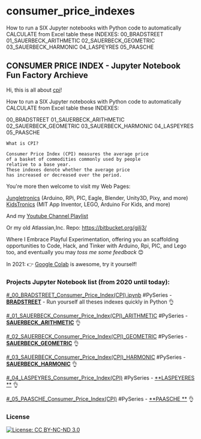 # consumer_price_indexes
How to run a SIX Jupyter notebooks with Python code to automatically CALCULATE from Excel table these INDEXES: 00_BRADSTREET 01_SAUERBECK_ARITHMETIC 02_SAUERBECK_GEOMETRIC 03_SAUERBECK_HARMONIC 04_LASPEYRES 05_PAASCHE

## CONSUMER PRICE INDEX - Jupyter Notebook Fun Factory Archieve

Hi, this is all about [cpi](https://www.wallstreetmojo.com/consumer-price-index/)!

How to run a SIX Jupyter notebooks with Python code to automatically CALCULATE from Excel table these INDEXES: 

00_BRADSTREET 
01_SAUERBECK_ARITHMETIC 
02_SAUERBECK_GEOMETRIC 
03_SAUERBECK_HARMONIC 
04_LASPEYRES 
05_PAASCHE

```
What is CPI?

Consumer Price Index (CPI) measures the average price 
of a basket of commodities commonly used by people 
relative to a base year.
These indexes denote whether the average price 
has increased or decreased over the period.

```

You're more then welcome to visit my Web Pages:

[Jungletronics](https://medium.com/jungletronics) (Arduino, RPi, PIC, Eagle, Blender, Unity3D, Pixy, and more)
[KidsTronics](https://medium.com/kidstronics) (MIT App Inventor, LEGO, Arduino For Kids, and more)

And my [Youtube Channel Playlist](https://www.youtube.com/playlist?list=PLK3PeNcUzb8TwZuXZJgREj5nDbQxRLW_a)

Or my old Atlassian,Inc. Repo: https://bitbucket.org/gilj3/

Where I Embrace Playful Experimentation, offering you an scaffolding opportunities to Code, Hack,
and Tinker with Arduino, Rpi, PIC, and Lego too, and eventually you may _toss me some feedback_ :blush:

In 2021: :point_right: [Google Colab](https://colab.research.google.com/) is awesome, try it yourself! 

### Projects Jupyter Notebook list (from 2020 until today):

[#_00_BRADSTREET_Consumer_Price_Index(CPI).ipynb](/_00_BRADSTREET_Consumer_Price_Index(CPI).ipynb) #PySeries - [**BRADSTREET**]() - Run yourself all theses indexes quickly in Python 👌

[#_01_SAUERBECK_Consumer_Price_Index(CPI)_ARITHMETIC](/_01_SAUERBECK_Consumer_Price_Index(CPI)_ARITHMETIC.ipynb) #PySeries - [**SAUERBECK_ARITHMETIC**]()  👌

[#_02_SAUERBECK_Consumer_Price_Index(CPI)_GEOMETRIC](/_02_SAUERBECK_Consumer_Price_Index(CPI)_GEOMETRIC.ipynb) #PySeries - [**SAUERBECK_GEOMETRIC**]()   👌

[#_03_SAUERBECK_Consumer_Price_Index(CPI)_HARMONIC](/_03_SAUERBECK_Consumer_Price_Index(CPI)_HARMONIC.ipynb) #PySeries - [**SAUERBECK_HARMONIC**]()   👌

[#_04_LASPEYRES_Consumer_Price_Index(CPI)](/_04_LASPEYRES_Consumer_Price_Index(CPI).ipynb) #PySeries - [**LASPEYERES **]()   👌

[#_05_PAASCHE_Consumer_Price_Index(CPI)](/_05_PAASCHE_Consumer_Price_Index(CPI).ipynb) #PySeries - [**PAASCHE **]()   👌


### License

[![License: CC BY-NC-ND 3.0](https://img.shields.io/badge/License-CC%20BY--NC--ND%203.0-lightgrey.svg)](https://creativecommons.org/licenses/by-nc-nd/3.0/)

